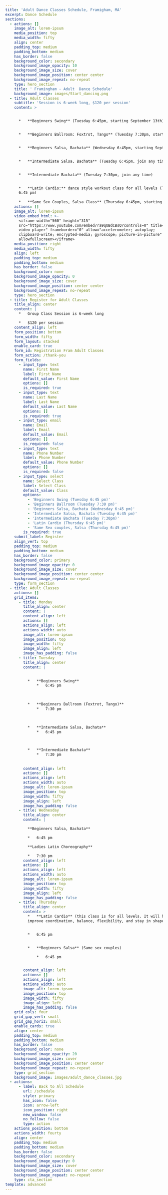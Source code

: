 ```yaml
---
title: 'Adult Dance Classes Schedule, Framigham, MA'
excerpt: Dance Schedule
sections:
  - actions: []
    image_alt: lorem-ipsum
    media_position: top
    media_width: fifty
    align: center
    padding_top: medium
    padding_bottom: medium
    has_border: false
    background_color: secondary
    background_image_opacity: 10
    background_image_size: cover
    background_image_position: center center
    background_image_repeat: no-repeat
    type: hero_section
    title: ' Framingham - Adult  Dance Schedule'
    background_image: images/Start_dancing.png
  - title: Adult Classes
    subtitle: 'Session is 6-week long, $120 per session'
    content: >


      *   **Beginners Swing** (Tuesday 6:45pm, starting September 13th)


      *   **Beginners Ballroom: Foxtrot, Tango** (Tuesday 7:30pm, starting September 6th)


      *   **Beginners Salsa, Bachata** (Wednesday 6:45pm, starting September 14th)


      *   **Intermediate Salsa, Bachata** (Tuesday 6:45pm, join any time)


      *   **Intermediate Bachata** (Tuesday 7:30pm, join any time)


      *   **Latin Cardio:** dance style workout class for all levels (Thursday
      6:45 pm)
      
      *   **Same Sex Couples, Salsa Class** (Thursday 6:45pm, starting September 8th)
    actions: []
    image_alt: lorem-ipsum
    video_embed_html: >-
      <iframe width="560" height="315"
      src="https://www.youtube.com/embed/ra9qUBdCBsQ?controls=0" title="YouTube
      video player" frameborder="0" allow="accelerometer; autoplay;
      clipboard-write; encrypted-media; gyroscope; picture-in-picture"
      allowfullscreen></iframe>
    media_position: right
    media_width: fifty
    align: left
    padding_top: medium
    padding_bottom: medium
    has_border: false
    background_color: none
    background_image_opacity: 0
    background_image_size: cover
    background_image_position: center center
    background_image_repeat: no-repeat
    type: hero_section
  - title: Register for Adult Classes
    title_align: center
    content: |
      *   Group Class Session is 6-week long

      *   $120 per session
    content_align: left
    form_position: bottom
    form_width: fifty
    form_layout: stacked
    enable_card: true
    form_id: Registration Fram Adult Classes
    form_action: /thank-you
    form_fields:
      - input_type: text
        name: First Name
        label: First Name
        default_value: First Name
        options: []
        is_required: true
      - input_type: text
        name: Last Name
        label: Last Name
        default_value: Last Name
        options: []
        is_required: true
      - input_type: email
        name: Email
        label: Email
        default_value: Email
        options: []
        is_required: false
      - input_type: text
        name: Phone Number
        label: Phone Number
        default_value: Phone Number
        options: []
        is_required: false
      - input_type: select
        name: Select Class
        label: Select Class
        default_value: Class
        options:
          - 'Beginners Swing (Tuesday 6:45 pm)'
          - 'Beginners Ballroom (Tuesday 7:30 pm)'
          - 'Beginners Salsa, Bachata (Wednesday 6:45 pm)'
          - 'Intermediate Salsa, Bachata (Tuesday 6:45 pm)'
          - 'Intermediate Bachata (Tuesday 7:30pm)'
          - 'Latin Cardio (Thursday 6:45 pm)'
          - 'Same Sex couples, Salsa (Thursday 6:45 pm)'
        is_required: true
    submit_label: Register
    align_vert: top
    padding_top: medium
    padding_bottom: medium
    has_border: false
    background_color: primary
    background_image_opacity: 0
    background_image_size: cover
    background_image_position: center center
    background_image_repeat: no-repeat
    type: form_section
  - title: Adult Classes
    actions: []
    grid_items:
      - title: Monday
        title_align: center
        content: |
        content_align: left
        actions: []
        actions_align: left
        actions_width: auto
        image_alt: lorem-ipsum
        image_position: top
        image_width: fifty
        image_align: left
        image_has_padding: false
      - title: Tuesday
        title_align: center
        content: |

          
          *   **Beginners Swing**
              *   6:45 pm
          
          
          
          *   **Beginners Ballroom (Foxtrot, Tango)**
              *   7:30 pm
          
          
          
          *   **Intermediate Salsa, Bachata**
              *   6:45 pm



          *   **Intermediate Bachata**
              *   7:30 pm
        
        
        content_align: left
        actions: []
        actions_align: left
        actions_width: auto
        image_alt: lorem-ipsum
        image_position: top
        image_width: fifty
        image_align: left
        image_has_padding: false
      - title: Wednesday
        title_align: center
        content: |

          **Beginners Salsa, Bachata**

          *   6:45 pm

          **Ladies Latin Choreography**

          *   7:30 pm
        content_align: left
        actions: []
        actions_align: left
        actions_width: auto
        image_alt: lorem-ipsum
        image_position: top
        image_width: fifty
        image_align: left
        image_has_padding: false
      - title: Thursday
        title_align: center
        content: >
          *   **Latin Cardio** (this class is for all levels. It will help to
          improve coordination, balance, flexibility, and stay in shape)


          *   6:45 pm


          *   **Beginners Salsa** (Same sex couples)

              *   6:45 pm


        content_align: left
        actions: []
        actions_align: left
        actions_width: auto
        image_alt: lorem-ipsum
        image_position: top
        image_width: fifty
        image_align: left
        image_has_padding: false
    grid_cols: four
    grid_gap_vert: small
    grid_gap_horiz: small
    enable_cards: true
    align: center
    padding_top: medium
    padding_bottom: medium
    has_border: false
    background_color: none
    background_image_opacity: 20
    background_image_size: cover
    background_image_position: center center
    background_image_repeat: no-repeat
    type: grid_section
    background_image: images/adult_dance_classes.jpg
  - actions:
      - label: Back to All Schedule
        url: /schedule
        style: primary
        has_icon: false
        icon: arrow-left
        icon_position: right
        new_window: false
        no_follow: false
        type: action
    actions_position: bottom
    actions_width: fourty
    align: center
    padding_top: medium
    padding_bottom: medium
    has_border: false
    background_color: secondary
    background_image_opacity: 0
    background_image_size: cover
    background_image_position: center center
    background_image_repeat: no-repeat
    type: cta_section
template: advanced
---
```

